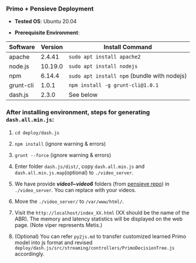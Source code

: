 
### Primo + Pensieve Deployment

+ **Tested OS**: Ubuntu 20.04

+ **Prerequisite Environment**:  

| Software  | Version | Install Command                             |
|-----------|---------|---------------------------------------------|
| apache    | 2.4.41  | `sudo apt install apache2`                  |
| node.js   | 10.19.0 | `sudo apt install nodejs`                   |
| npm       | 6.14.4  | `sudo apt install npm` (bundle with nodejs) |
| grunt-cli | 1.0.1   | `npm install -g grunt-cli@1.0.1`            |
| dash.js   | 2.3.0   | See below                                   |


### After installing environment, steps for generating `dash.all.min.js`:

1. `cd deploy/dash.js` 

2. `npm install` (ignore warning & errors)

3. `grunt --force` (ignore warning & errors)

4. Enter folder `dash.js/dist/`, copy `dash.all.min.js` and `dash.all.min.js.map`(optional) to  `./video_server`.

5. We have provide ***video1~video6*** folders (from [pensieve repo](https://github.com/hongzimao/pensieve/tree/master/video_server)) in `./video_server`. You can replace with your videos.

6. Move the `./video_server/` to `/var/www/html/`.

7. Visit the `http://localhost/index_XX.html` (XX should be the name of the ABR). The memory and latency statistics will be displayed on the web page. (Note viper represents Metis.)

8. (Optional) You can refer `py2js.md` to transfer customized learned Primo model into js format and revised `deploy/dash.js/src/streaming/controllers/PrimoDecisionTree.js` accordingly.
